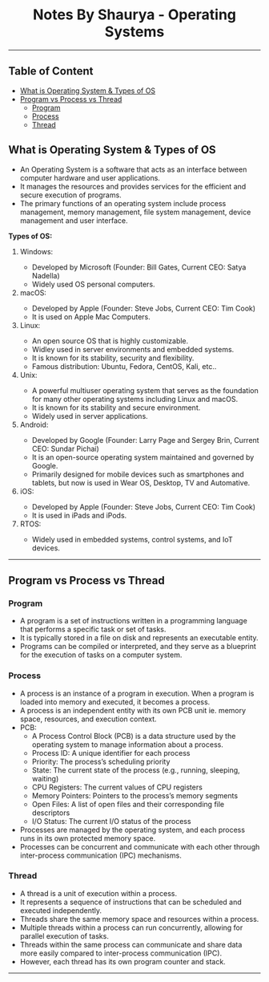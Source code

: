 <h1 style="text-align: center">Notes By Shaurya - Operating Systems</h1>
<hr />

<h2> Table of Content</h2>

- [What is Operating System \& Types of OS](#what-is-operating-system--types-of-os)
- [Program vs Process vs Thread](#program-vs-process-vs-thread)
	- [Program](#program)
	- [Process](#process)
	- [Thread](#thread)


## What is Operating System & Types of OS
<ul>
  <li>
    An Operating System is a software that acts as an interface between computer
    hardware and user applications.
  </li>
  <li>
    It manages the resources and provides services for the efficient and secure
    execution of programs.
  </li>
  <li>
    The primary functions of an operating system include process management,
    memory management, file system management, device management and user
    interface.
  </li>
</ul>
<b>Types of OS:</b>
<ol>
  <li>Windows:</li>
  <ul>
    <li>
      Developed by Microsoft (Founder: Bill Gates, Current CEO: Satya Nadella)
    </li>
    <li>Widely used OS personal computers.</li>
  </ul>
  <li>macOS:</li>
  <ul>
    <li>Developed by Apple (Founder: Steve Jobs, Current CEO: Tim Cook)</li>
    <li>It is used on Apple Mac Computers.</li>
  </ul>
  <li>Linux:</li>
  <ul>
    <li>An open source OS that is highly customizable.</li>
    <li>Widley used in server environments and embedded systems.</li>
    <li>It is known for its stability, security and flexibility.</li>
    <li>Famous distribution: Ubuntu, Fedora, CentOS, Kali, etc..</li>
  </ul>
  <li>Unix:</li>
  <ul>
    <li>
      A powerful multiuser operating system that serves as the foundation for
      many other operating systems including Linux and macOS.
    </li>
    <li>It is known for its stability and secure environment.</li>
    <li>Widely used in server applications.</li>
  </ul>
  <li>Android:</li>
  <ul>
    <li>
      Developed by Google (Founder: Larry Page and Sergey Brin, Current CEO:
      Sundar Pichai)
    </li>
    <li>
      It is an open-source operating system maintained and governed by Google.
    </li>
    <li>
      Primarily designed for mobile devices such as smartphones and tablets, but
      now is used in Wear OS, Desktop, TV and Automative.
    </li>
  </ul>
  <li>iOS:</li>
  <ul>
    <li>Developed by Apple (Founder: Steve Jobs, Current CEO: Tim Cook)</li>
    <li>It is used in iPads and iPods.</li>
  </ul>
  <li>RTOS:</li>
  <ul>
    <li>Widely used in embedded systems, control systems, and IoT devices.</li>
  </ul>
</ol>
<hr />

## Program vs Process vs Thread

### Program
<ul>
  <li>
    A program is a set of instructions written in a programming language that
    performs a specific task or set of tasks.
  </li>
  <li>
    It is typically stored in a file on disk and represents an executable
    entity.
  </li>
  <li>
    Programs can be compiled or interpreted, and they serve as a blueprint for
    the execution of tasks on a computer system.
  </li>
</ul>

### Process

<ul>
  <li>
    A process is an instance of a program in execution. When a program is loaded
    into memory and executed, it becomes a process.
  </li>
  <li>
    A process is an independent entity with its own PCB unit ie. memory space,
    resources, and execution context.
  </li>
  <li>
    PCB:
    <ul>
      <li>
        A Process Control Block (PCB) is a data structure used by the operating
        system to manage information about a process.
      </li>
      <li>Process ID: A unique identifier for each process</li>
      <li>Priority: The process’s scheduling priority</li>
      <li>
        State: The current state of the process (e.g., running, sleeping,
        waiting)
      </li>
      <li>CPU Registers: The current values of CPU registers</li>
      <li>Memory Pointers: Pointers to the process’s memory segments</li>
      <li>
        Open Files: A list of open files and their corresponding file
        descriptors
      </li>
      <li>I/O Status: The current I/O status of the process</li>
    </ul>
  </li>
  <li>
    Processes are managed by the operating system, and each process runs in its
    own protected memory space.
  </li>
  <li>
    Processes can be concurrent and communicate with each other through
    inter-process communication (IPC) mechanisms.
  </li>
</ul>

### Thread

<ul>
  <li>A thread is a unit of execution within a process.</li>
  <li>
    It represents a sequence of instructions that can be scheduled and executed
    independently.
  </li>
  <li>Threads share the same memory space and resources within a process.</li>
  <li>
    Multiple threads within a process can run concurrently, allowing for
    parallel execution of tasks.
  </li>
  <li>
    Threads within the same process can communicate and share data more easily
    compared to inter-process communication (IPC).
  </li>
  <li>However, each thread has its own program counter and stack.</li>
</ul>

<hr />